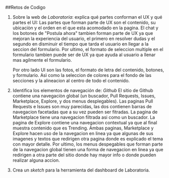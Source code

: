 ##Retos de Codigo
1. Sobre la web de *Laboratoria*: explica qué partes conforman el UX y qué partes el UI:
	Las partes que forman parte de UX son el contenido, su ubicaciòn y el orden en el que esta acomodado en la pagina. El chat y los botones de "Postula ahora" tambien forman parte de UX ya que mejoran la experiencia del usuario, el primero en resolver dudas y el segundo en disminuir el tiempo que tarda el usuario en llegar a la seccion del formulario. Por ultimo, el formato de seleccion multiple en el formulario tambien puede ser de UX ya que ayuda al usuario a llenar mas agilmente el formulario.

	Por otro lado UI son las fotos, el formato de letra del contenido, botones, y formulario. Asì como la seleccion de colores  para el fondo de las secciones y la alineacion al centro de todo el contenido.

2. Identifica los elementos de navegación de: *Github*
	El sitio de Github contiene una navegaciòn  global (un buscador, Pull Requests, Issues, Marketplace, Explore, y dos menus desplegables).
	Las paginas Pull Requests e Issues son muy parecidas, las dos contienen barras de navegacion facetadas que a su vez pueden ser fitradas.
	La pagina de Marketplace tiene una navegacion filtrada asi como un buscador.
	La pagina de Explore contiene una navegacion contextual ya que al final muestra contenido que es Trending.
	Ambas paginas, Marketplace y Explore hacen uso de la navegacion en linea ya que algunas de sus imagenes y textos que redirigen otra pagina donde es explicado el tema con mayor detalle.
	Por ultimo, los menus despegables que forman parte de la navegacion global tienen una forma de navegacion en linea ya que redirigen a otra parte del sitio donde hay mayor info o donde pueden realizar alguna accion.


3. Crea un *sketch* para la herramienta del dashboard de Laboratoria.
